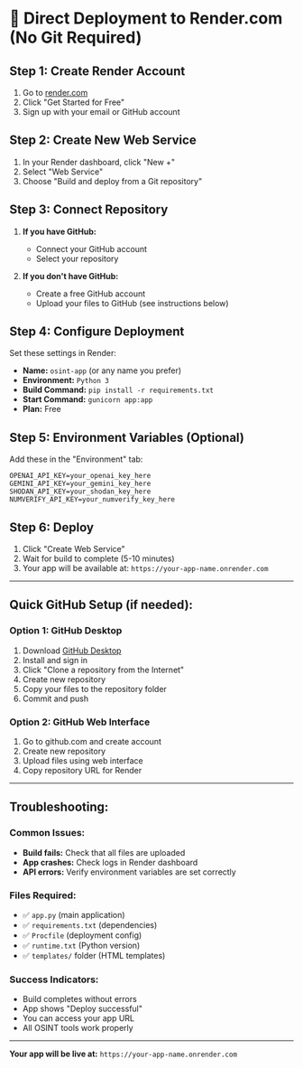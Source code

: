 # 🚀 Direct Deployment to Render.com (No Git Required)

## **Step 1: Create Render Account**
1. Go to [render.com](https://render.com)
2. Click "Get Started for Free"
3. Sign up with your email or GitHub account

## **Step 2: Create New Web Service**
1. In your Render dashboard, click "New +"
2. Select "Web Service"
3. Choose "Build and deploy from a Git repository"

## **Step 3: Connect Repository**
1. **If you have GitHub:**
   - Connect your GitHub account
   - Select your repository
   
2. **If you don't have GitHub:**
   - Create a free GitHub account
   - Upload your files to GitHub (see instructions below)

## **Step 4: Configure Deployment**
Set these settings in Render:

- **Name:** `osint-app` (or any name you prefer)
- **Environment:** `Python 3`
- **Build Command:** `pip install -r requirements.txt`
- **Start Command:** `gunicorn app:app`
- **Plan:** Free

## **Step 5: Environment Variables (Optional)**
Add these in the "Environment" tab:

```
OPENAI_API_KEY=your_openai_key_here
GEMINI_API_KEY=your_gemini_key_here
SHODAN_API_KEY=your_shodan_key_here
NUMVERIFY_API_KEY=your_numverify_key_here
```

## **Step 6: Deploy**
1. Click "Create Web Service"
2. Wait for build to complete (5-10 minutes)
3. Your app will be available at: `https://your-app-name.onrender.com`

---

## **Quick GitHub Setup (if needed):**

### **Option 1: GitHub Desktop**
1. Download [GitHub Desktop](https://desktop.github.com/)
2. Install and sign in
3. Click "Clone a repository from the Internet"
4. Create new repository
5. Copy your files to the repository folder
6. Commit and push

### **Option 2: GitHub Web Interface**
1. Go to github.com and create account
2. Create new repository
3. Upload files using web interface
4. Copy repository URL for Render

---

## **Troubleshooting:**

### **Common Issues:**
- **Build fails:** Check that all files are uploaded
- **App crashes:** Check logs in Render dashboard
- **API errors:** Verify environment variables are set correctly

### **Files Required:**
- ✅ `app.py` (main application)
- ✅ `requirements.txt` (dependencies)
- ✅ `Procfile` (deployment config)
- ✅ `runtime.txt` (Python version)
- ✅ `templates/` folder (HTML templates)

### **Success Indicators:**
- Build completes without errors
- App shows "Deploy successful"
- You can access your app URL
- All OSINT tools work properly

---

**Your app will be live at:** `https://your-app-name.onrender.com` 